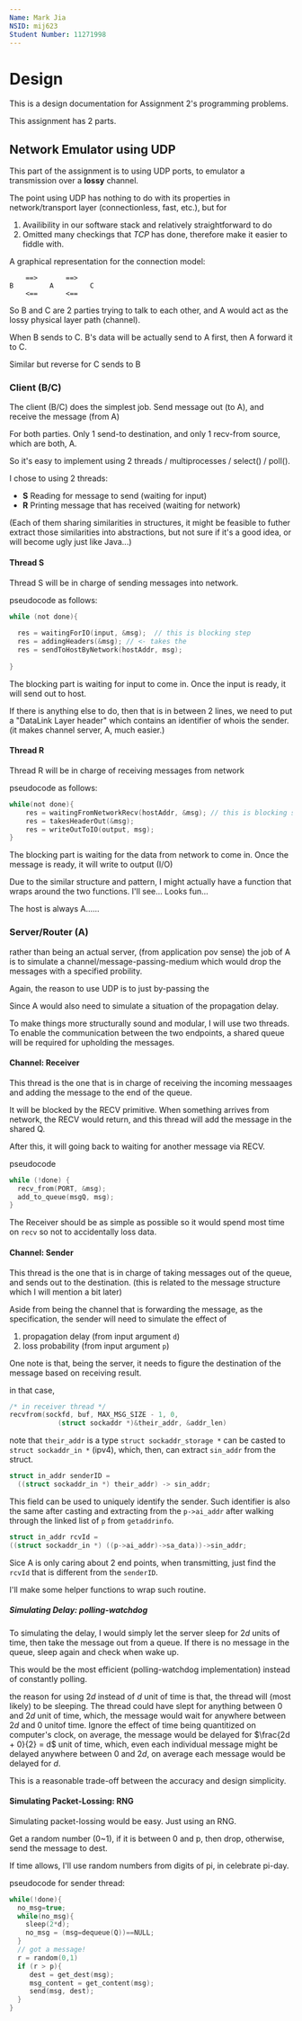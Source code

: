 ```yaml
---
Name: Mark Jia
NSID: mij623
Student Number: 11271998
---
```


# Design

This is a design documentation for Assignment 2's programming problems.

This assignment has 2 parts.

## Network Emulator using UDP

This part of the assignment is to using UDP ports, to emulator a transmission
over a **lossy** channel. 

The point using UDP has nothing to do with its properties in network/transport
layer (connectionless, fast, etc.), but for
1. Availibility in our software stack and relatively straightforward to do
2. Omitted many checkings that *TCP* has done, therefore make it easier to
fiddle with.

A graphical representation for the connection model:

```
    ==>       ==>
B         A         C
    <==       <==
```

So B and C are 2 parties trying to talk to each other, and A would act as 
the lossy physical layer path (channel).

When B sends to C. B's data will be actually send to A first, then A forward
it to C.

Similar but reverse for C sends to B

### Client (B/C)

The client (B/C) does the simplest job.
Send message out (to A), and receive the message (from A)

For both parties. Only 1 send-to destination, and only 1 recv-from source,
which are both, A.

So it's easy to implement using 2 threads / multiprocesses / select() / poll().

I chose to using 2 threads:
- **S** Reading for message to send (waiting for input)
- **R** Printing message that has received (waiting for network)

(Each of them sharing similarities in structures, it might be feasible to 
futher extract those similarities into abstractions, but not sure if it's a
good idea, or will become ugly just like Java...)

#### Thread S

Thread S will be in charge of sending messages into network.

pseudocode as follows:

```c
while (not done){
  
  res = waitingForIO(input, &msg);  // this is blocking step
  res = addingHeaders(&msg); // <- takes the 
  res = sendToHostByNetwork(hostAddr, msg);
  
}
```

The blocking part is waiting for input to come in.
Once the input is ready, it will send out to host.

If there is anything else to do, then that is in between 2 lines, 
we need to put a "DataLink Layer header" which contains an identifier of
whois the sender. (it makes channel server, A, much easier.)

#### Thread R

Thread R will be in charge of receiving messages from network

pseudocode as follows:

```c
while(not done){
    res = waitingFromNetworkRecv(hostAddr, &msg); // this is blocking step
    res = takesHeaderOut(&msg);
    res = writeOutToIO(output, msg);
}
```

The blocking part is waiting for the data from network to come in.
Once the message is ready, it will write to output (I/O)

Due to the similar structure and pattern, I might actually have a 
function that wraps around the two functions. I'll see... Looks fun...

The host is always A......

### Server/Router (A)

rather than being an actual server, (from application pov sense)
the job of A is to simulate a channel/message-passing-medium which would drop 
the messages with a specified probility.

Again, the reason to use UDP is to just by-passing the 

Since A would also need to simulate a situation of the propagation delay.

To make things more structurally sound and modular, I will use two threads. 
To enable the communication between the two endpoints, a shared queue will be 
required for upholding the messages. 

#### Channel: Receiver

This thread is the one that is in charge of receiving the incoming messaages 
and adding the message to the end of the queue.

It will be blocked by the RECV primitive. When something arrives from network,
the RECV would return, and this thread will add the message in the shared Q.

After this, it will going back to waiting for another message via RECV.

pseudocode

```c
while (!done) {
  recv_from(PORT, &msg);
  add_to_queue(msgQ, msg);
}
```

The Receiver should be as simple as possible so it would spend most time on 
`recv` so not to accidentally loss data.

#### Channel: Sender

This thread is the one that is in charge of taking messages out of the queue,
and sends out to the destination. (this is related to the message structure 
which I will mention a bit later)

Aside from being the channel that is forwarding the message, 
as the specification, the sender will need to simulate the effect of
 1. propagation delay (from input argument `d`)
 2. loss probability (from input argument `p`)

One note is that, being the server, it needs to figure the destination
of the message based on receiving result.

in that case, 

```c
/* in receiver thread */
recvfrom(sockfd, buf, MAX_MSG_SIZE - 1, 0,
            (struct sockaddr *)&their_addr, &addr_len)
```
note that `their_addr` is a type `struct sockaddr_storage *`
can be casted to `struct sockaddr_in *` (ipv4), which, then,
can extract `sin_addr` from the struct. 

```c
struct in_addr senderID = 
  ((struct sockaddr_in *) their_addr) -> sin_addr;
```

This field can be used to uniquely identify the sender.
Such identifier is also the same after casting and 
extracting from the `p->ai_addr` after walking through the 
linked list of `p` from `getaddrinfo`.

```c
struct in_addr rcvId = 
((struct sockaddr_in *) ((p->ai_addr)->sa_data))->sin_addr;
```

Sice A is only caring about 2 end points,
when transmitting, just find the `rcvId` that is different from the `senderID`.

I'll make some helper functions to wrap such routine.

##### Simulating Delay: polling-watchdog

To simulating the delay, I would simply let the server sleep for $2d$ units of
time, then take the message out from a queue. 
If there is no message in the queue, sleep again and check when wake up.

This would be the most efficient (polling-watchdog implementation) 
instead of constantly polling.

the reason for using $2d$ instead of $d$ unit of time is that, the thread will
(most likely) to be sleeping. The thread could have slept for anything between
$0$ and $2d$ unit of time, which, the message would wait for anywhere between 
$2d$ and $0$ unitof time. Ignore the effect of time being quantitized on 
computer's clock, on average,
the message would be delayed for $\frac{2d + 0}{2} = d$ unit of time, which, 
even each individual message might be delayed anywhere between 0 and $2d$, 
on average each message would be delayed for $d$.

This is a reasonable trade-off between the accuracy and design simplicity.

#### Simulating Packet-Lossing: RNG

Simulating packet-lossing would be easy. Just using an RNG.

Get a random number (0~1), if it is between 0 and p, then drop, otherwise, send
the message to dest.

If time allows, I'll use random numbers from digits of pi, in celebrate pi-day.

pseudocode for sender thread:

```c
while(!done){
  no_msg=true;
  while(no_msg){
    sleep(2*d);
    no_msg = (msg=dequeue(Q))==NULL;
  }
  // got a message!
  r = random(0,1)
  if (r > p){
     dest = get_dest(msg);
     msg_content = get_content(msg);
     send(msg, dest);
  }
}
```


